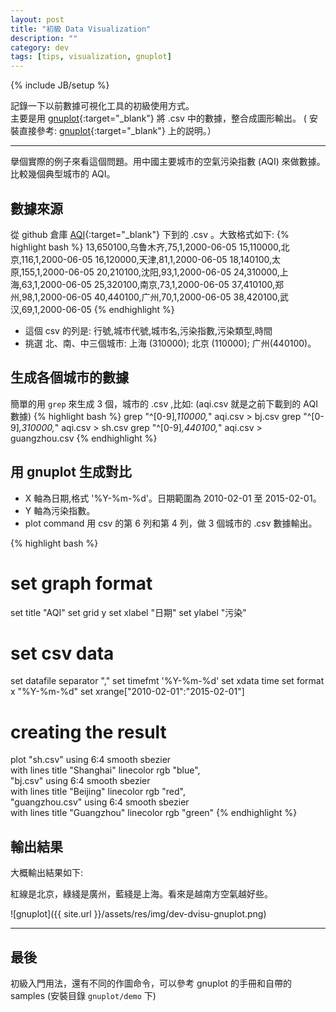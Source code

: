 ```yaml
---
layout: post
title: "初級 Data Visualization"
description: ""
category: dev
tags: [tips, visualization, gnuplot]
---
```

{% include JB/setup %}

記錄一下以前數據可視化工具的初級使用方式。    
主要是用 [gnuplot](http://gnuplot.info/){:target="_blank"} 將 .csv 中的數據，整合成圖形輸出。 
( 安裝直接參考: [gnuplot](http://gnuplot.info/){:target="_blank"} 上的説明。）

----

擧個實際的例子來看這個問題。用中國主要城市的空氣污染指數 (AQI) 來做數據。
比較幾個典型城市的 AQI。

## 數據來源
從 github 倉庫 [AQI](https://github.com/feelinglucky/AQI){:target="_blank"} 
下到的 .csv 。大致格式如下:
{% highlight bash %}
13,650100,乌鲁木齐,75,1,2000-06-05
15,110000,北京,116,1,2000-06-05
16,120000,天津,81,1,2000-06-05
18,140100,太原,155,1,2000-06-05
20,210100,沈阳,93,1,2000-06-05
24,310000,上海,63,1,2000-06-05
25,320100,南京,73,1,2000-06-05
37,410100,郑州,98,1,2000-06-05
40,440100,广州,70,1,2000-06-05
38,420100,武汉,69,1,2000-06-05
{% endhighlight %}

- 這個 csv 的列是: 行號,城市代號,城市名,污染指數,污染類型,時間
- 挑選 北、南、中三個城市: 上海 (310000); 北京 (110000); 广州(440100)。

## 生成各個城市的數據

簡單的用 `grep` 來生成 3 個，城市的 .csv ,比如: (aqi.csv 就是之前下載到的 AQI 數據)
{% highlight bash %}
grep "^[0-9]*,110000,*" aqi.csv  > bj.csv
grep "^[0-9]*,310000,*" aqi.csv  > sh.csv
grep "^[0-9]*,440100,*" aqi.csv > guangzhou.csv
{% endhighlight %}

## 用 gnuplot 生成對比

- X 軸為日期,格式 '%Y-%m-%d'。日期範圍為 2010-02-01 至 2015-02-01。
- Y 軸為污染指數。
- plot command 用 csv 的第 6 列和第 4 列，做 3 個城市的 .csv 數據輸出。

{% highlight bash %}
# set graph format
set title "AQI"
set grid y
set xlabel "日期"
set ylabel "污染"

# set csv data
set datafile separator ","
set timefmt '%Y-%m-%d'
set xdata time
set format x "%Y-%m-%d"
set xrange["2010-02-01":"2015-02-01"] 

# creating the result
plot "sh.csv" using 6:4 smooth sbezier \
        with lines title "Shanghai" linecolor rgb "blue", \
     "bj.csv" using 6:4 smooth sbezier \
        with lines title "Beijing" linecolor rgb "red", \
     "guangzhou.csv" using 6:4 smooth sbezier \
        with lines title "Guangzhou" linecolor rgb "green"
{% endhighlight %}


## 輸出結果

大概輸出結果如下:

紅線是北京，綠綫是廣州，藍綫是上海。看來是越南方空氣越好些。

![gnuplot]({{ site.url }}/assets/res/img/dev-dvisu-gnuplot.png)

----

## 最後
初級入門用法，還有不同的作圖命令，可以參考 gnuplot 的手冊和自帶的 samples 
(安裝目錄 `gnuplot/demo` 下)

